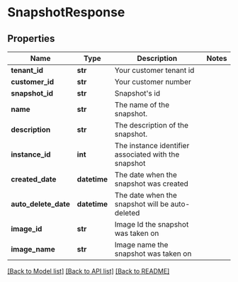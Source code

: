 # SnapshotResponse

## Properties
Name | Type | Description | Notes
------------ | ------------- | ------------- | -------------
**tenant_id** | **str** | Your customer tenant id | 
**customer_id** | **str** | Your customer number | 
**snapshot_id** | **str** | Snapshot&#x27;s id | 
**name** | **str** | The name of the snapshot. | 
**description** | **str** | The description of the snapshot. | 
**instance_id** | **int** | The instance identifier associated with the snapshot | 
**created_date** | **datetime** | The date when the snapshot was created | 
**auto_delete_date** | **datetime** | The date when the snapshot will be auto-deleted | 
**image_id** | **str** | Image Id the snapshot was taken on | 
**image_name** | **str** | Image name the snapshot was taken on | 

[[Back to Model list]](../README.md#documentation-for-models) [[Back to API list]](../README.md#documentation-for-api-endpoints) [[Back to README]](../README.md)

